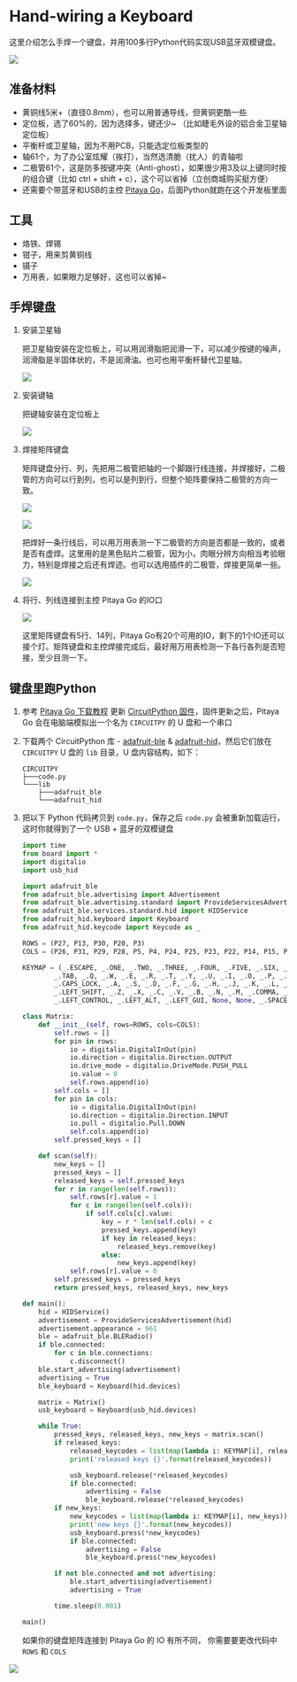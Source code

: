 Hand-wiring a Keyboard
======================

这里介绍怎么手焊一个键盘，并用100多行Python代码实现USB蓝牙双模键盘。

![](img/python-inside-keyboard.png)

## 准备材料
+ 黄铜线5米+（直径0.8mm），也可以用普通导线，但黄铜更酷一些
+ 定位板，选了60%的，因为选择多，键还少~ （比如睫毛外设的铝合金卫星轴定位板）
+ 平衡杆或卫星轴，因为不用PCB，只能选定位板类型的
+ 轴61个，为了办公室炫耀（挨打），当然选清脆（扰人）的青轴啦
+ 二极管61个，这是防多按键冲突（Anti-ghost），如果很少用3及以上键同时按的组合键（比如 ctrl + shift + c），这个可以省掉（立创商城购买挺方便）
+ 还需要个带蓝牙和USB的主控 [Pitaya Go](https://github.com/makerdiary/pitaya-go)，后面Python就跑在这个开发板里面


## 工具
+ 烙铁、焊锡
+ 钳子，用来剪黄铜线
+ 镊子
+ 万用表，如果眼力足够好，这也可以省掉~

## 手焊键盘
1.  安装卫星轴

    把卫星轴安装在定位板上，可以用润滑脂把润滑一下，可以减少按键的噪声，润滑脂是半固体状的，不是润滑油。也可也用平衡杆替代卫星轴。

    ![](https://gitee.com/makerdiary/python-keyboard/raw/master/img/grease.jpg)

2.  安装键轴

    把键轴安装在定位板上

    ![](https://gitee.com/makerdiary/python-keyboard/raw/master/img/switch.jpg)

3.  焊接矩阵键盘

    矩阵键盘分行、列，先把用二极管把轴的一个脚跟行线连接，并焊接好，二极管的方向可以行到列，也可以是列到行，但整个矩阵要保持二极管的方向一致。

    
    ![](img/rows2.jpg)

    ![](img/rows.jpg)

    把焊好一条行线后，可以用万用表测一下二极管的方向是否都是一致的，或者是否有虚焊。这里用的是黑色贴片二极管，因为小，肉眼分辨方向相当考验眼力，特别是焊接之后还有焊迹。也可以选用插件的二极管，焊接更简单一些。

    ![](img/rows-cols.jpg)

4.  将行、列线连接到主控 Pitaya Go 的IO口

    ![](img/pitaya-go.jpg)

    这里矩阵键盘有5行、14列，Pitaya Go有20个可用的IO，剩下的1个IO还可以接个灯。矩阵键盘和主控焊接完成后，最好用万用表检测一下各行各列是否短接，至少目测一下。

## 键盘里跑Python

1.  参考 [Pitaya Go 下载教程](https://wiki.makerdiary.com/pitaya-go/programming/) 更新 [CircuitPython 固件](https://gitee.com/makerdiary/python-keyboard/raw/master/circuitpython-5.3.0-for-pitaya-go.hex)，固件更新之后，Pitaya Go 会在电脑端模拟出一个名为 `CIRCUITPY` 的 U 盘和一个串口
2.  下载两个 CircuitPython 库 - [adafruit-ble](https://github.com/adafruit/Adafruit_CircuitPython_BLE) & [adafruit-hid](https://github.com/adafruit/Adafruit_CircuitPython_HID)，然后它们放在 `CIRCUITPY` U 盘的 `lib` 目录，U 盘内容结构，如下：

    ```
    CIRCUITPY
    ├───code.py
    └───lib
        ├───adafruit_ble
        └───adafruit_hid
    ```

3.  把以下 Python 代码拷贝到 `code.py`，保存之后 `code.py` 会被重新加载运行，这时你就得到了一个 USB + 蓝牙的双模键盘


    ```python
    import time
    from board import *
    import digitalio
    import usb_hid

    import adafruit_ble
    from adafruit_ble.advertising import Advertisement
    from adafruit_ble.advertising.standard import ProvideServicesAdvertisement
    from adafruit_ble.services.standard.hid import HIDService
    from adafruit_hid.keyboard import Keyboard
    from adafruit_hid.keycode import Keycode as _

    ROWS = (P27, P13, P30, P20, P3)
    COLS = (P26, P31, P29, P28, P5, P4, P24, P25, P23, P22, P14, P15, P16, P17)

    KEYMAP = (_.ESCAPE, _.ONE, _.TWO, _.THREE, _.FOUR, _.FIVE, _.SIX, _.SEVEN, _.EIGHT, _.NINE, _.ZERO, _.MINUS, _.EQUALS, _.BACKSPACE,
            _.TAB, _.Q, _.W, _.E, _.R, _.T, _.Y, _.U, _.I, _.O, _.P, _.LEFT_BRACKET, _.RIGHT_BRACKET, _.BACKSLASH,
            _.CAPS_LOCK, _.A, _.S, _.D, _.F, _.G, _.H, _.J, _.K, _.L, _.SEMICOLON, _.QUOTE, None, _.ENTER,
            _.LEFT_SHIFT, _.Z, _.X, _.C, _.V, _.B, _.N, _.M, _.COMMA, _.PERIOD, _.FORWARD_SLASH, None, _.RIGHT_SHIFT, None,
            _.LEFT_CONTROL, _.LEFT_ALT, _.LEFT_GUI, None, None, _.SPACE, None, None, _.RIGHT_ALT, _.RIGHT_GUI, _.APPLICATION, _.RIGHT_CONTROL, None, None)

    class Matrix:
        def __init__(self, rows=ROWS, cols=COLS):
            self.rows = []
            for pin in rows:
                io = digitalio.DigitalInOut(pin)
                io.direction = digitalio.Direction.OUTPUT
                io.drive_mode = digitalio.DriveMode.PUSH_PULL
                io.value = 0
                self.rows.append(io)
            self.cols = []
            for pin in cols:
                io = digitalio.DigitalInOut(pin)
                io.direction = digitalio.Direction.INPUT
                io.pull = digitalio.Pull.DOWN
                self.cols.append(io)
            self.pressed_keys = []

        def scan(self):
            new_keys = []
            pressed_keys = []
            released_keys = self.pressed_keys
            for r in range(len(self.rows)):
                self.rows[r].value = 1
                for c in range(len(self.cols)):
                    if self.cols[c].value:
                        key = r * len(self.cols) + c
                        pressed_keys.append(key)
                        if key in released_keys:
                            released_keys.remove(key)
                        else:
                            new_keys.append(key)
                self.rows[r].value = 0
            self.pressed_keys = pressed_keys
            return pressed_keys, released_keys, new_keys

    def main():
        hid = HIDService()
        advertisement = ProvideServicesAdvertisement(hid)
        advertisement.appearance = 961
        ble = adafruit_ble.BLERadio()
        if ble.connected:
            for c in ble.connections:
                c.disconnect()
        ble.start_advertising(advertisement)
        advertising = True
        ble_keyboard = Keyboard(hid.devices)

        matrix = Matrix()
        usb_keyboard = Keyboard(usb_hid.devices)

        while True:
            pressed_keys, released_keys, new_keys = matrix.scan()
            if released_keys:
                released_keycodes = list(map(lambda i: KEYMAP[i], released_keys))
                print('released keys {}'.format(released_keycodes))

                usb_keyboard.release(*released_keycodes)
                if ble.connected:
                    advertising = False
                    ble_keyboard.release(*released_keycodes)
            if new_keys:
                new_keycodes = list(map(lambda i: KEYMAP[i], new_keys))
                print('new keys {}'.format(new_keycodes))
                usb_keyboard.press(*new_keycodes)
                if ble.connected:
                    advertising = False
                    ble_keyboard.press(*new_keycodes)

            if not ble.connected and not advertising:
                ble.start_advertising(advertisement)
                advertising = True

            time.sleep(0.001)

    main()
    ```

    如果你的键盘矩阵连接到 Pitaya Go 的 IO 有所不同， 你需要要更改代码中 `ROWS` 和 `COLS`


![](img/colorful-keyboard.jpg)
